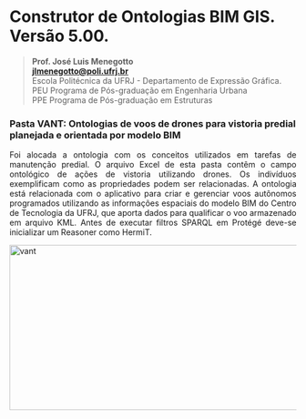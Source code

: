 # Construtor de Ontologias BIM GIS. Versão 5.00.
>**Prof. José Luis Menegotto**<br>
>**jlmenegotto@poli.ufrj.br**<br>
>Escola Politécnica da UFRJ - Departamento de Expressão Gráfica.<br>
>PEU Programa de Pós-graduação em Engenharia Urbana<br>
>PPE Programa de Pós-graduação em Estruturas<br>

### Pasta VANT: Ontologias de voos de drones para vistoria predial planejada e orientada por modelo BIM

<p align="justify">Foi alocada a ontologia com os conceitos utilizados em tarefas de manutenção predial. O arquivo Excel de esta pasta contêm o campo ontológico de ações de vistoria utilizando drones. Os indivíduos exemplificam como as propriedades podem ser relacionadas. A ontologia está relacionada com o aplicativo para criar e gerenciar voos autônomos programados utilizando as informações espaciais do modelo BIM do Centro de Tecnologia da UFRJ, que aporta dados para qualificar o voo armazenado em arquivo KML. Antes de executar filtros SPARQL em Protégé deve-se inicializar um Reasoner como HermiT.<br></b></p>

<img width="757" height="290" alt="vant" src="https://github.com/user-attachments/assets/79a8396a-cde8-428b-8bf7-cacbb6c69857" />
